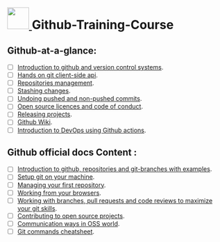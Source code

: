 # <a href="https://docs.github.com/en"> <img src="https://user-images.githubusercontent.com/60224159/199857225-8972feeb-f506-4bd5-a786-229df5f64905.png" width=50 height=50> </img> </a> Github-Training-Course

## Github-at-a-glance:

- [ ] [Introduction to github and version control systems](https://github.com/Google-Developers-Sohag/Github-Training-Course/tree/master/introduction-to-github).
- [ ] [Hands on git client-side api](https://github.com/Google-Developers-Sohag/Github-Training-Course/tree/master/setup-git).
- [ ] [Repositories management](https://github.com/Google-Developers-Sohag/Github-Training-Course/tree/master/managing-repositories).
- [ ] [Stashing changes]().
- [ ] [Undoing pushed and non-pushed commits](https://github.com/Google-Developers-Sohag/Github-At-A-Glance/tree/master/undoing-changes).
- [ ] [Open source licences and code of conduct]().
- [ ] [Releasing projects]().
- [ ] [Github Wiki]().
- [ ] [Introduction to DevOps using Github actions]().

## Github official docs Content :

- [ ] [Introduction to github, repositories and git-branches with examples](https://docs.github.com/en/get-started/quickstart/hello-world).
- [ ] [Setup git on your machine](https://docs.github.com/en/get-started/quickstart/set-up-git).
- [ ] [Managing your first repository](https://docs.github.com/en/get-started/quickstart/create-a-repo).
- [ ] [Working from your browsers](https://docs.github.com/en/repositories/working-with-files/managing-files).
- [ ] [Working with branches, pull requests and code reviews to maximize your git skills](https://docs.github.com/en/get-started/quickstart/github-flow).
- [ ] [Contributing to open source projects](https://docs.github.com/en/get-started/quickstart/contributing-to-projects).
- [ ] [Communication ways in OSS world](https://docs.github.com/en/get-started/quickstart/communicating-on-github).
- [ ] [Git commands cheatsheet](https://training.github.com/downloads/github-git-cheat-sheet.pdf).
